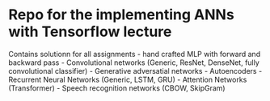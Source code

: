# Repo for the implementing ANNs with Tensorflow lecture

Contains solutionn for all assignments
    - hand crafted MLP with forward and backward pass
    - Convolutional networks (Generic, ResNet, DenseNet, fully convolutional classifier)
    - Generative adversatial networks
    - Autoencoders
    - Recurrent Neural Networks (Generic, LSTM, GRU)
    - Attention Networks (Transformer)
    - Speech recognition networks (CBOW, SkipGram)

